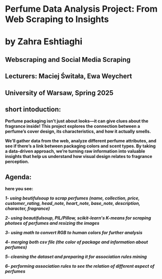 # Perfume Data Analysis Project: From Web Scraping to Insights
# by Zahra Eshtiaghi 

## Webscraping and Social Media Scraping
## Lecturers: Maciej Świtała, Ewa Weychert
## University of Warsaw, Spring 2025
## short intoduction:

**Perfume packaging isn’t just about looks—it can give clues about the fragrance inside! This project explores the connection between a perfume’s cover design, its characteristics, and how it actually smells.**

**We’ll gather data from the web, analyze different perfume attributes, and see if there’s a link between packaging colors and scent types. By taking a data-driven approach, we’re turning raw information into valuable insights that help us understand how visual design relates to fragrance perception.**

## Agenda:
**here you see:**

***1- using beutifulsoup to scrap perfumes (name, collection, price, customer_rating, head_note, heart_note, base_note, description, character, fragrance)***

***2- using beautifulsoup, PIL/Pillow, scikit-learn's K-means for scraping photoes of perfumes and resizing the images***

***3- using math to convert RGB to human colors for further analysis***

***4- merging both csv file (the color of package and information about perfumes)***

***5- cleaning the dataset and preparing it for association rules mining***

***6- performing association rules to see the relation of different aspect of perfumes***
